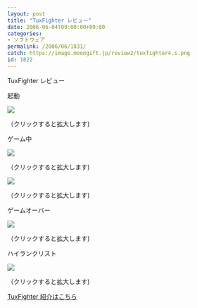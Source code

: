 ```yaml
---
layout: post
title: "TuxFighter レビュー"
date: 2006-06-04T09:00:00+09:00
categories:
- ソフトウェア
permalink: /2006/06/1831/
catch: https://image.moongift.jp/review2/tuxfighter4.s.png
id: 1822
---
```

TuxFighter レビュー  
<!--more-->

起動

  

[![](https://image.moongift.jp/review2/tuxfighter1.s.png)](https://image.moongift.jp/review2/tuxfighter1.png)  
  
（クリックすると拡大します)

  

ゲーム中

  

[![](https://image.moongift.jp/review2/tuxfighter2.s.png)](https://image.moongift.jp/review2/tuxfighter2.png)  
  
（クリックすると拡大します)

  

[![](https://image.moongift.jp/review2/tuxfighter4.s.png)](https://image.moongift.jp/review2/tuxfighter4.png)  
  
（クリックすると拡大します)

  

ゲームオーバー

  

[![](https://image.moongift.jp/review2/tuxfighter5.s.png)](https://image.moongift.jp/review2/tuxfighter5.png)  
  
（クリックすると拡大します)

  

ハイランクリスト

  

[![](https://image.moongift.jp/review2/tuxfighter6.s.png)](https://image.moongift.jp/review2/tuxfighter6.png)  
  
（クリックすると拡大します)

  

[TuxFighter 紹介はこちら](http://oss.moongift.jp/intro/i-1827.html)

